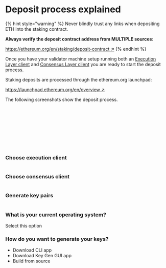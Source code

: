 # Deposit process explained

{% hint style="warning" %}
Never blindly trust any links when depositing ETH into the staking contract.

**Always verify the deposit contract address from MULTIPLE sources:**

[https://ethereum.org/en/staking/deposit-contract ↗](https://ethereum.org/en/staking/deposit-contract/)
{% endhint %}

Once you have your validator machine setup running both an [Execution Layer client](../validator-clients/execution-clients.md) and [Consensus Layer client](../validator-clients/consensus-clients.md) you are ready to start the deposit process.

Staking deposits are processed through the ethereum.org launchpad:

[https://launchpad.ethereum.org/en/overview ↗](https://launchpad.ethereum.org/en/overview)

The following screenshots show the deposit process.

<figure><img src="../.gitbook/assets/image (4) (2).png" alt=""><figcaption></figcaption></figure>



<figure><img src="../.gitbook/assets/image (21).png" alt=""><figcaption></figcaption></figure>



<figure><img src="../.gitbook/assets/image (29).png" alt=""><figcaption></figcaption></figure>



<figure><img src="../.gitbook/assets/image (5).png" alt=""><figcaption></figcaption></figure>



<figure><img src="../.gitbook/assets/image (9) (1).png" alt=""><figcaption></figcaption></figure>



<figure><img src="../.gitbook/assets/image (24).png" alt=""><figcaption></figcaption></figure>



<figure><img src="../.gitbook/assets/image (10).png" alt=""><figcaption></figcaption></figure>



<figure><img src="../.gitbook/assets/image (17) (2).png" alt=""><figcaption></figcaption></figure>



<figure><img src="../.gitbook/assets/image (2) (2).png" alt=""><figcaption></figcaption></figure>



<figure><img src="../.gitbook/assets/image (13).png" alt=""><figcaption></figcaption></figure>



### Choose execution client

<figure><img src="../.gitbook/assets/image (8) (1).png" alt=""><figcaption></figcaption></figure>



### Choose consensus client

<figure><img src="../.gitbook/assets/image (16) (2).png" alt=""><figcaption></figcaption></figure>



### Generate key pairs

<figure><img src="../.gitbook/assets/image (12) (2).png" alt=""><figcaption></figcaption></figure>

### What is your current operating system?

Select this option&#x20;



### How do you want to generate your keys?

* Download CLI app&#x20;
* Download Key Gen GUI app&#x20;
* Build from source









